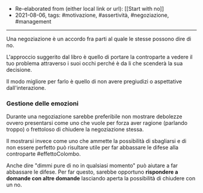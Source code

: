 - Re-elaborated from (either local link or url):  [[Start with no]]
- 2021-08-06, tags: #motivazione, #assertività, #negoziazione, #management 
---

Una negoziazione è un accordo fra parti al quale le stesse possono dire di no. 

L'approccio suggerito dal libro è quello di portare la controparte a vedere il tuo problema attraverso i suoi occhi perché è da li che scenderà la sua decisione. 

Il modo migliore per farlo è quello di non avere pregiudizi o aspettative dall'interazione. 

### Gestione delle emozioni
Durante una negoziazione sarebbe preferibile non mostrare debolezze ovvero presentarsi come uno che vuole per forza aver ragione (parlando troppo) o frettoloso di chiudere la negoziazione stessa. 

Il mostrarsi invece come uno che ammette la possibilità di sbagliarsi e di non essere perfetto può risultare utile per far abbassare le difese alla controparte #effettoColombo. 

Anche dire "dimmi pure di no in qualsiasi momento" può aiutare a far abbassare le difese. Per far questo, sarebbe opportuno **rispondere a domande con altre domande** lasciando aperta la possibilità di chiudere con un no.

